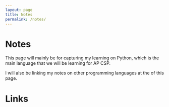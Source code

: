 ```yaml
---
layout: page
title: Notes
permalink: /notes/
---
```


# Notes

This page will mainly be for capturing my learning on Python, which is the main language that we will be learning for AP CSP.

I will also be linking my notes on other programming languages at the  of this page. 

# Links